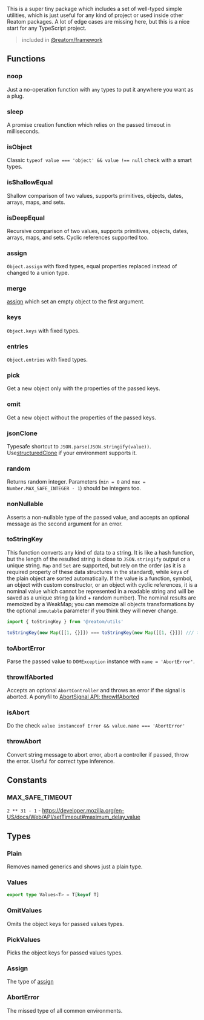 This is a super tiny package which includes a set of well-typed simple utilities, which is just useful for any kind of project or used inside other Reatom packages. A lot of edge cases are missing here, but this is a nice start for any TypeScript project.

> included in [@reatom/framework](https://www.reatom.dev/package/framework)

## Functions

### noop

Just a no-operation function with `any` types to put it anywhere you want as a plug.

### sleep

A promise creation function which relies on the passed timeout in milliseconds.

### isObject

Classic `typeof value === 'object' && value !== null` check with a smart types.

### isShallowEqual

Shallow comparison of two values, supports primitives, objects, dates, arrays, maps, and sets.

### isDeepEqual

Recursive comparison of two values, supports primitives, objects, dates, arrays, maps, and sets. Cyclic references supported too.

### assign

`Object.assign` with fixed types, equal properties replaced instead of changed to a union type.

### merge

[assign](#assign) which set an empty object to the first argument.

### keys

`Object.keys` with fixed types.

### entries

`Object.entries` with fixed types.

### pick

Get a new object only with the properties of the passed keys.

### omit

Get a new object without the properties of the passed keys.

### jsonClone

Typesafe shortcut to `JSON.parse(JSON.stringify(value))`. Use[structuredClone](https://developer.mozilla.org/en-US/docs/Web/API/structuredClone) if your environment supports it.

### random

Returns random integer. Parameters (`min = 0` and `max = Number.MAX_SAFE_INTEGER - 1`) should be integers too.

### nonNullable

Asserts a non-nullable type of the passed value, and accepts an optional message as the second argument for an error.

### toStringKey

This function converts any kind of data to a string. It is like a hash function, but the length of the resulted string is close to `JSON.stringify` output or a unique string. `Map` and `Set` are supported, but rely on the order (as it is a required property of these data structures in the standard), while keys of the plain object are sorted automatically. If the value is a function, symbol, an object with custom constructor, or an object with cyclic references, it is a nominal value which cannot be represented in a readable string and will be saved as a unique string (a kind + random number). The nominal results are memoized by a WeakMap; you can memoize all objects transformations by the optional `immutable` parameter if you think they will never change.

```ts
import { toStringKey } from '@reatom/utils'

toStringKey(new Map([[1, {}]]) === toStringKey(new Map([[1, {}]]) /// true
```

### toAbortError

Parse the passed value to `DOMException` instance with `name = 'AbortError'`.

### throwIfAborted

Accepts an optional `AbortController` and throws an error if the signal is aborted. A ponyfil to [AbortSignal API: throwIfAborted](https://caniuse.com/?search=throwIfAborted)

### isAbort

Do the check `value instanceof Error && value.name === 'AbortError'`

### throwAbort

Convert string message to abort error, abort a controller if passed, throw the error. Useful for correct type inference.

## Constants

### MAX_SAFE_TIMEOUT

`2 ** 31 - 1` - https://developer.mozilla.org/en-US/docs/Web/API/setTimeout#maximum_delay_value

## Types

### Plain

Removes named generics and shows just a plain type.

### Values

```ts
export type Values<T> = T[keyof T]
```

### OmitValues

Omits the object keys for passed values types.

### PickValues

Picks the object keys for passed values types.

### Assign

The type of [assign](#assign)

### AbortError

The missed type of all common environments.
